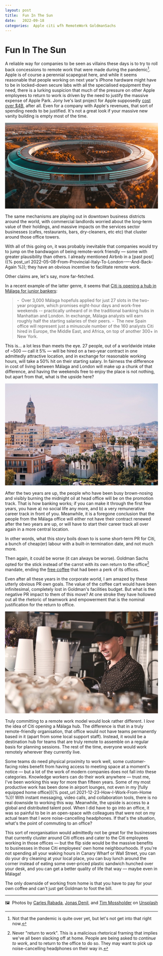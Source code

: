 ```yaml
---
layout: post
title:  Fun In The Sun 
date:   2022-09-18 
categories:  Apple citi wfh RemoteWork GoldmanSachs 
---
```


# Fun In The Sun


A reliable way for companies to be seen as villains these days is to try to roll back concessions to remote work that were made during the pandemic[^1]. Apple is of course a perennial scapegoat here, and while it seems reasonable that people working on next year's iPhone hardware might have to be in locked-down secure labs with all the specialised equipment they need, there is a lurking suspicion that much of the pressure on other Apple employees to return to work is driven by the need to justify the massive expense of Apple Park. Jony Ive's last project for Apple supposedly [cost over $4B](https://appleinsider.com/inside/apple-park), after all. Even for a company with Apple's revenues, that sort of spending needs to be justified. It's not a great look if your massive new vanity building is empty most of the time.

![](/images/163102.jpeg)

The same mechanisms are playing out in downtown business districts around the world, with commercial landlords worried about the long-term value of their holdings, and massive impacts on the services sector businesses (cafes, restaurants, bars, dry-cleaners, etc etc) that cluster around those office towers.

With all of this going on, it was probably inevitable that companies would try to jump on the bandwagon of being remote-work friendly — some with greater plausibility than others. I already mentioned Airbnb in a [past post]({% post_url 2022-05-08-From-Provincial-Italy-To-London-—-And-Back-Again %}); they have an obvious incentive to facilitate remote work.

Other claims are, let's say, more far-fetched.

In a recent example of the latter genre, it seems that [Citi is opening a hub in Málaga for junior bankers](https://www.fool.com/investing/2022/09/14/citi-opens-haven-for-junior-bankers-in-malaga/):

> -  Over 3,000 Málaga hopefuls applied for just 27 slots in the two-year program, which promises eight-hour days and work-free weekends -- practically unheard of in the traditional banking hubs in Manhattan and London. In exchange, Málaga analysts will earn roughly half the starting salaries of their peers.
> -  The new Spain office will represent just a minuscule number of the 160 analysts Citi hired in Europe, the Middle East, and Africa, on top of another 300+ in New York.

This is… a lot less than meets the eye. 27 people, out of a worldwide intake of ~500 — call it 5% — will be hired on a two-year contract in one admittedly attractive location, and in exchange for reasonable working hours, will take a 50% hit on their starting salary. In fairness the difference in cost of living between Málaga and London will make up a chunk of that difference, and having the weekends free to enjoy the place is not nothing, but apart from that, what is the upside here?

![](/images/163628.jpeg)

After the two years are up, the people who have been busy brown-nosing and visibly burning the midnight oil at head office will be on the promotion track. That is how banking works; if you can make it through the first few years, you have a) no social life any more, and b) a very remunerative career track in front of you. Meanwhile, it is a foregone conclusion that the people from the Málaga office will either not have their contract renewed after the two years are up, or will have to start their career track all over again in a more central location.

In other words, what this story boils down to is some short-term PR for Citi, a bunch of cheap(er) labour with a built-in termination date, and not much more.

Then again, it could be worse (it can always be worse). Goldman Sachs opted for the stick instead of the carrot with its own return to the office[^2] mandate, ending the [free coffee](https://finance.yahoo.com/news/goldman-sachs-cutting-free-coffee-121307121.html) that had been a perk of its offices.

Even after all these years in the corporate world, I am amazed by these utterly obvious PR own goals. The value of the coffee cart would have been infinitesimal, completely lost in Goldman's facilities budget. But what is the negative PR impact to them of this move? At one stroke they have hollowed out all the rhetoric of teamwork and empowerment that is the nominal justification for the return to office.

![](/images/163831.jpeg)

Truly committing to a remote work model would look rather different. I *love* the idea of Citi opening a Málaga hub. The difference is that in a truly remote-friendly organisation, that office would not have teams permanently based in it (apart from some local support staff). Instead, it would be a destination hub for teams that are truly remote to assemble on a regular basis for planning sessions. The rest of the time, everyone would work remotely wherever they currently live.

Some teams do need physical proximity to work well, some customer-facing roles benefit from having access to meeting space at a moment's notice — but a lot of the work of modern companies does not fall into these categories. Knowledge workers can do their work anywhere — trust me, I've been working this way for more than fifteen years. Some of my most productive work has been done in airport lounges, not even in my [fully equipped home office]({% post_url 2021-12-23-How-I-Work-From-Home %})! With instant messaging, video calls, and collaboration tools, there is no real downside to working this way. Meanwhile, the upside is access to a global and distributed talent pool. When I did have to go into an office, it was so painful to be in an open-space with colleagues that were not on my actual team that I wore noise-cancelling headphones. If that's the situation, what's the point of commuting to an office?

This sort of reorganisation would admittedly not be great for the businesses that currently cluster around Citi offices and cater to the Citi employees working in those offices — but the flip side would be the massive benefits to businesses in those Citi employees' own home neighbourhoods. If you're not spending all your waking hours in Canary Wharf or Wall Street, you can do your dry cleaning at your local place, you can buy lunch around the corner instead of eating some over-priced plastic sandwich hunched over your desk, and you can get a better quality of life that way — maybe even in Málaga!

The only downside of working from home is that you have to pay for your own coffee and can't just get Goldman to foot the bill.

[^1]: Not that the pandemic is quite over yet, but let's not get into that right now.
[^2]: Never "return to work". This is a malicious rhetorical framing that implies we've all been slacking off at home. People are being asked to *continue to work*, and to return to the office to do so. They may want to pick up noise-cancelling headphones on their way in.

***
🖼️  Photos by [Carles Rabada](https://unsplash.com/@carlesrgm), [Jonas Denil](http://jonasdenil.com), and [Tim Mossholder](http://timmossholder.com) on [Unsplash](https://www.unsplash.com)

